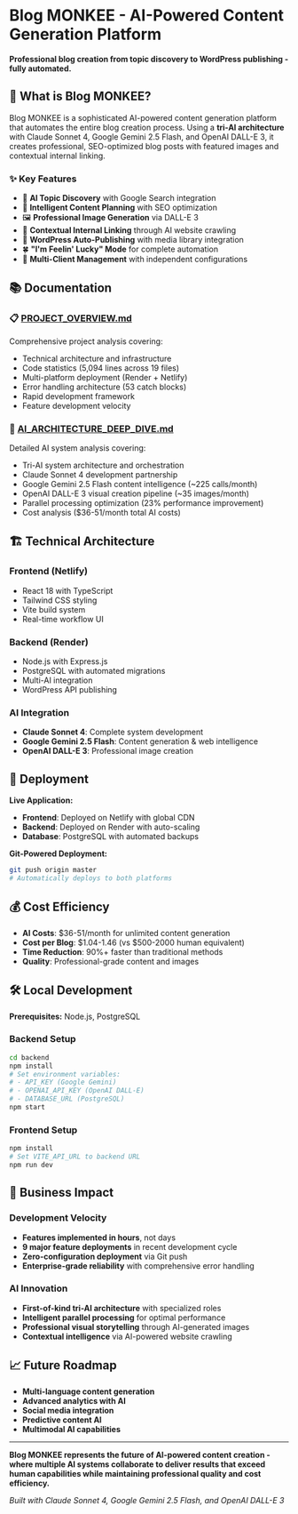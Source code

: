 # Blog MONKEE - AI-Powered Content Generation Platform

**Professional blog creation from topic discovery to WordPress publishing - fully automated.**

## 🚀 What is Blog MONKEE?

Blog MONKEE is a sophisticated AI-powered content generation platform that automates the entire blog creation process. Using a **tri-AI architecture** with Claude Sonnet 4, Google Gemini 2.5 Flash, and OpenAI DALL-E 3, it creates professional, SEO-optimized blog posts with featured images and contextual internal linking.

### ✨ Key Features
- 🎯 **AI Topic Discovery** with Google Search integration
- 📝 **Intelligent Content Planning** with SEO optimization  
- 🖼️ **Professional Image Generation** via DALL-E 3
- 🔗 **Contextual Internal Linking** through AI website crawling
- 📰 **WordPress Auto-Publishing** with media library integration
- 🍀 **"I'm Feelin' Lucky" Mode** for complete automation
- 👥 **Multi-Client Management** with independent configurations

## 📚 Documentation

### **📋 [PROJECT_OVERVIEW.md](PROJECT_OVERVIEW.md)**
Comprehensive project analysis covering:
- Technical architecture and infrastructure
- Code statistics (5,094 lines across 19 files)
- Multi-platform deployment (Render + Netlify)
- Error handling architecture (53 catch blocks)
- Rapid development framework
- Feature development velocity

### **🤖 [AI_ARCHITECTURE_DEEP_DIVE.md](AI_ARCHITECTURE_DEEP_DIVE.md)**
Detailed AI system analysis covering:
- Tri-AI system architecture and orchestration
- Claude Sonnet 4 development partnership
- Google Gemini 2.5 Flash content intelligence (~225 calls/month)
- OpenAI DALL-E 3 visual creation pipeline (~35 images/month)
- Parallel processing optimization (23% performance improvement)
- Cost analysis ($36-51/month total AI costs)

## 🏗️ Technical Architecture

### **Frontend (Netlify)**
- React 18 with TypeScript
- Tailwind CSS styling
- Vite build system
- Real-time workflow UI

### **Backend (Render)**
- Node.js with Express.js
- PostgreSQL with automated migrations
- Multi-AI integration
- WordPress API publishing

### **AI Integration**
- **Claude Sonnet 4**: Complete system development
- **Google Gemini 2.5 Flash**: Content generation & web intelligence
- **OpenAI DALL-E 3**: Professional image creation

## 🚀 Deployment

**Live Application:**
- **Frontend**: Deployed on Netlify with global CDN
- **Backend**: Deployed on Render with auto-scaling
- **Database**: PostgreSQL with automated backups

**Git-Powered Deployment:**
```bash
git push origin master
# Automatically deploys to both platforms
```

## 💰 Cost Efficiency

- **AI Costs**: $36-51/month for unlimited content generation
- **Cost per Blog**: $1.04-1.46 (vs $500-2000 human equivalent)
- **Time Reduction**: 90%+ faster than traditional methods
- **Quality**: Professional-grade content and images

## 🛠️ Local Development

**Prerequisites:** Node.js, PostgreSQL

### Backend Setup
```bash
cd backend
npm install
# Set environment variables:
# - API_KEY (Google Gemini)
# - OPENAI_API_KEY (OpenAI DALL-E)
# - DATABASE_URL (PostgreSQL)
npm start
```

### Frontend Setup
```bash
npm install
# Set VITE_API_URL to backend URL
npm run dev
```

## 🎯 Business Impact

### **Development Velocity**
- **Features implemented in hours**, not days
- **9 major feature deployments** in recent development cycle
- **Zero-configuration deployment** via Git push
- **Enterprise-grade reliability** with comprehensive error handling

### **AI Innovation**
- **First-of-kind tri-AI architecture** with specialized roles
- **Intelligent parallel processing** for optimal performance
- **Professional visual storytelling** through AI-generated images
- **Contextual intelligence** via AI-powered website crawling

## 📈 Future Roadmap

- **Multi-language content generation**
- **Advanced analytics with AI**
- **Social media integration**
- **Predictive content AI**
- **Multimodal AI capabilities**

---

**Blog MONKEE represents the future of AI-powered content creation - where multiple AI systems collaborate to deliver results that exceed human capabilities while maintaining professional quality and cost efficiency.**

*Built with Claude Sonnet 4, Google Gemini 2.5 Flash, and OpenAI DALL-E 3*
